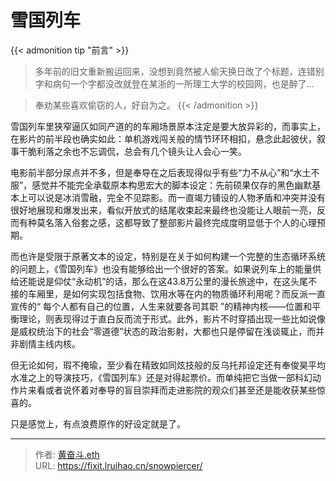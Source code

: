 # 雪国列车


{{< admonition tip "前言" >}}
> 多年前的旧文重新搬运回来，没想到竟然被人偷天换日改了个标题，连错别字和病句一个字都没改就登在某浙的一所理工大学的校园网，也是醉了…

> 奉劝某些喜欢偷窃的人，好自为之。
{{< /admonition >}}

雪国列车里狭窄逼仄如同产道的的车厢场景原本注定是要大放异彩的，而事实上，在影片的前半段也确实如此：单机游戏闯关般的情节环环相扣，悬念此起彼伏，叙事干脆利落之余也不忘调侃，总会有几个镜头让人会心一笑。 


电影前半部分尿点并不多，但是奉导在之后表现得似乎有些“力不从心”和“水土不服”，感觉并不能完全承载原本构思宏大的脚本设定：先前硕果仅存的黑色幽默基本上可以说是冰消雪融，完全不见踪影。而一直竭力铺设的人物矛盾和冲突并没有很好地展现和爆发出来，看似开放式的结尾收束起来最终也没能让人眼前一亮，反而有种莫名落入俗套之感，这都导致了整部影片最终完成度明显低于个人的心理预期。


而也许是受限于原著文本的设定，特别是在关于如何构建一个完整的生态循环系统的问题上，《雪国列车》也没有能够给出一个很好的答案。如果说列车上的能量供给还能说是仰仗“永动机”的话，那么在这43.8万公里的漫长旅途中，在这头尾不接的车厢里，是如何实现包括食物、饮用水等在内的物质循环利用呢？而反派一直宣传的“ 每个人都有自己的位置，人生来就要各司其职 ”的精神内核——位置和平衡理论，则表现得过于直白反而流于形式。此外，影片不时穿插出现一些比如说像是威权统治下的社会“零道德”状态的政治影射，大都也只是停留在浅谈辄止，而并非剧情主线内核。 


但无论如何，瑕不掩瑜，至少看在精致如同炫技般的反乌托邦设定还有奉俊昊平均水准之上的导演技巧，《雪国列车》还是对得起票价。而单纯把它当做一部科幻动作片来看或者说怀着对奉导的盲目崇拜而走进影院的观众们甚至还是能收获某些惊喜的。 


只是感觉上，有点浪费原作的好设定就是了。

---

> 作者: [黄奋斗.eth](https://wakehuang.com/about)  
> URL: https://fixit.lruihao.cn/snowpiercer/  

